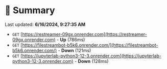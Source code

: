 # 📖 Summary
Last updated: **6/16/2024, 9:27:35 AM**

- `GET` [https://restreamer-09gx.onrender.com](https://restreamer-09gx.onrender.com) - **Up** (786ms)
- `GET` [https://filestreambot-b5k6.onrender.com/](https://filestreambot-b5k6.onrender.com/) - **Down** (121ms)
- `GET` [https://jupyterlab-python3-12-3.onrender.com](https://jupyterlab-python3-12-3.onrender.com) - **Down** (128ms)

